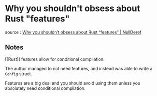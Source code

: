 # Why you shouldn't obsess about Rust "features"

source
: [Why you shouldn&rsquo;t obsess about Rust &ldquo;features&rdquo; | NullDeref](https://nullderef.com/blog/rust-features/)


## Notes

[[Rust]] features allow for conditional compilation.

The author managed to not need features, and instead was able to write a `Config` struct.

Features are a big deal and you should avoid using them unless you absolutely need conditional compilation.

